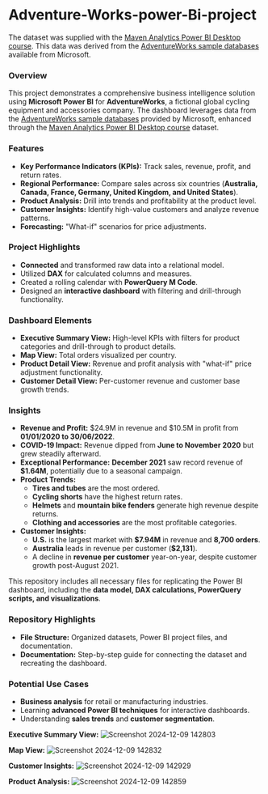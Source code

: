# Adventure-Works-power-Bi-project
The dataset was supplied with the [Maven Analytics Power BI Desktop course](https://mavenanalytics.io/course/microsoft-power-bi-desktop). This data was derived from the [AdventureWorks sample databases](https://learn.microsoft.com/en-us/sql/samples/adventureworks-install-configure?view=sql-server-ver16&tabs=ssms) available from Microsoft.


### **Overview**
This project demonstrates a comprehensive business intelligence solution using **Microsoft Power BI** for **AdventureWorks**, a fictional global cycling equipment and accessories company. The dashboard leverages data from the [AdventureWorks sample databases](https://learn.microsoft.com/en-us/sql/samples/adventureworks-install-configure?view=sql-server-ver16&tabs=ssms) provided by Microsoft, enhanced through the [Maven Analytics Power BI Desktop course](https://mavenanalytics.io/course/microsoft-power-bi-desktop) dataset.

### **Features**
- **Key Performance Indicators (KPIs):** Track sales, revenue, profit, and return rates.
- **Regional Performance:** Compare sales across six countries (**Australia, Canada, France, Germany, United Kingdom, and United States**).
- **Product Analysis:** Drill into trends and profitability at the product level.
- **Customer Insights:** Identify high-value customers and analyze revenue patterns.
- **Forecasting:** "What-if" scenarios for price adjustments.

### **Project Highlights**
- **Connected** and transformed raw data into a relational model.
- Utilized **DAX** for calculated columns and measures.
- Created a rolling calendar with **PowerQuery M Code**.
- Designed an **interactive dashboard** with filtering and drill-through functionality.

### **Dashboard Elements**
- **Executive Summary View:** High-level KPIs with filters for product categories and drill-through to product details.
- **Map View:** Total orders visualized per country.
- **Product Detail View:** Revenue and profit analysis with "what-if" price adjustment functionality.
- **Customer Detail View:** Per-customer revenue and customer base growth trends.

### **Insights**
- **Revenue and Profit:** $24.9M in revenue and $10.5M in profit from **01/01/2020 to 30/06/2022**.
- **COVID-19 Impact:** Revenue dipped from **June to November 2020** but grew steadily afterward.
- **Exceptional Performance:** **December 2021** saw record revenue of **$1.64M**, potentially due to a seasonal campaign.
- **Product Trends:**
  - **Tires and tubes** are the most ordered.
  - **Cycling shorts** have the highest return rates.
  - **Helmets** and **mountain bike fenders** generate high revenue despite returns.
  - **Clothing and accessories** are the most profitable categories.
- **Customer Insights:**
  - **U.S.** is the largest market with **$7.94M** in revenue and **8,700 orders**.
  - **Australia** leads in revenue per customer (**$2,131**).
  - A decline in **revenue per customer** year-on-year, despite customer growth post-August 2021.

This repository includes all necessary files for replicating the Power BI dashboard, including the **data model, DAX calculations, PowerQuery scripts, and visualizations**.

### **Repository Highlights**
- **File Structure:** Organized datasets, Power BI project files, and documentation.
- **Documentation:** Step-by-step guide for connecting the dataset and recreating the dashboard.

### **Potential Use Cases**
- **Business analysis** for retail or manufacturing industries.
- Learning **advanced Power BI techniques** for interactive dashboards.
- Understanding **sales trends** and **customer segmentation**.

**Executive Summary View:**
![Screenshot 2024-12-09 142803](https://github.com/user-attachments/assets/1b33fa86-df90-4302-a1c5-d53aa21f2b25)

**Map View:**
![Screenshot 2024-12-09 142832](https://github.com/user-attachments/assets/f34d0ad3-2697-42d3-8476-68d2a79675ad)

**Customer Insights:**
![Screenshot 2024-12-09 142929](https://github.com/user-attachments/assets/449dac0a-0063-445b-8261-60ffb218dfe5)

**Product Analysis:**
![Screenshot 2024-12-09 142859](https://github.com/user-attachments/assets/cc27a6bb-8191-45c9-84f7-fde9b98a2d4f)
